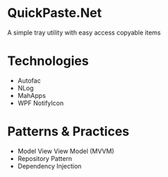 # QuickPaste.Net
A simple tray utility with easy access copyable items

# Technologies
* Autofac
* NLog
* MahApps
* WPF NotifyIcon

# Patterns & Practices
* Model View View Model (MVVM)
* Repository Pattern
* Dependency Injection

